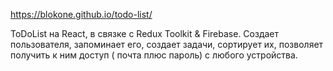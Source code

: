 https://blokone.github.io/todo-list/

ToDoList на React, в связке с Redux Toolkit & Firebase.
Создает пользователя, запоминает его, создает задачи, сортирует их, позволяет получить к ним доступ ( почта плюс пароль) с любого устройства.
